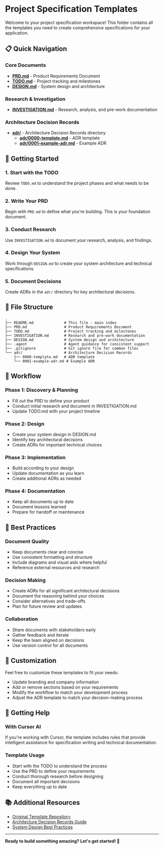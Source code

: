 # Project Specification Templates

Welcome to your project specification workspace! This folder contains all the templates you need to create comprehensive specifications for your application.

## 📋 Quick Navigation

### Core Documents
- **[PRD.md](PRD.md)** - Product Requirements Document
- **[TODO.md](TODO.md)** - Project tracking and milestones
- **[DESIGN.md](DESIGN.md)** - System design and architecture

### Research & Investigation
- **[INVESTIGATION.md](INVESTIGATION.md)** - Research, analysis, and pre-work documentation

### Architecture Decision Records
- **[adr/](adr/)** - Architecture Decision Records directory
  - **[adr/0000-template.md](adr/0000-template.md)** - ADR template
  - **[adr/0001-example-adr.md](adr/0001-example-adr.md)** - Example ADR



## 🚀 Getting Started

### 1. Start with the TODO
Review `TODO.md` to understand the project phases and what needs to be done.

### 2. Write Your PRD
Begin with `PRD.md` to define what you're building. This is your foundation document.

### 3. Conduct Research
Use `INVESTIGATION.md` to document your research, analysis, and findings.

### 4. Design Your System
Work through `DESIGN.md` to create your system architecture and technical specifications.

### 5. Document Decisions
Create ADRs in the `adr/` directory for key architectural decisions.

## 📁 File Structure

```
.
├── README.md              # This file - main index
├── PRD.md                 # Product Requirements Document
├── TODO.md                # Project tracking and milestones
├── INVESTIGATION.md       # Research and pre-work documentation
├── DESIGN.md              # System design and architecture
├── .agent                 # Agent guidance for consistent support
├── .gitignore             # Git ignore file for common files
└── adr/                   # Architecture Decision Records
    ├── 0000-template.md   # ADR template
    └── 0001-example-adr.md # Example ADR
```

## 🎯 Workflow

### Phase 1: Discovery & Planning
- Fill out the PRD to define your product
- Conduct initial research and document in INVESTIGATION.md
- Update TODO.md with your project timeline

### Phase 2: Design
- Create your system design in DESIGN.md
- Identify key architectural decisions
- Create ADRs for important technical choices

### Phase 3: Implementation
- Build according to your design
- Update documentation as you learn
- Create additional ADRs as needed

### Phase 4: Documentation
- Keep all documents up to date
- Document lessons learned
- Prepare for handoff or maintenance

## 📝 Best Practices

### Document Quality
- Keep documents clear and concise
- Use consistent formatting and structure
- Include diagrams and visual aids where helpful
- Reference external resources and research

### Decision Making
- Create ADRs for all significant architectural decisions
- Document the reasoning behind your choices
- Consider alternatives and trade-offs
- Plan for future review and updates

### Collaboration
- Share documents with stakeholders early
- Gather feedback and iterate
- Keep the team aligned on decisions
- Use version control for all documents

## 🔧 Customization

Feel free to customize these templates to fit your needs:
- Update branding and company information
- Add or remove sections based on your requirements
- Modify the workflow to match your development process
- Adjust the ADR template to match your decision-making process

## 🤝 Getting Help

### With Cursor AI
If you're working with Cursor, the template includes rules that provide intelligent assistance for specification writing and technical documentation.

### Template Usage
- Start with the TODO to understand the process
- Use the PRD to define your requirements
- Conduct thorough research before designing
- Document all important decisions
- Keep everything up to date

## 📚 Additional Resources

- [Original Template Repository](https://github.com/your-username/spec-template)
- [Architecture Decision Records Guide](https://adr.github.io/)
- [System Design Best Practices](https://github.com/donnemartin/system-design-primer)

---

**Ready to build something amazing? Let's get started! 🚀** 